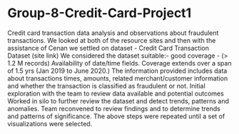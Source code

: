 # Group-8-Credit-Card-Project1
Credit card transaction data analysis and observations about fraudulent transactions. 
We looked at both of the resource sites and then with the assistance of Cenan we settled on dataset - Credit Card Transaction Dataset 
(site link)
We considered the dataset suitable:- 
good coverage - (> 1.2 M records)
Availability of date/time fields.
Coverage extends over a span of 1.5 yrs (Jan 2019 to June 2020.)
The information provided includes data about transactions times, amounts, related merchant/customer information and whether the transaction is classified as fraudulent or not.
Initial exploration with the team to review data available and potential outcomes
Worked in silo to further review the dataset and detect trends, patterns and anomalies.
Team reconvened to review findings and to determine trends and patterns of significance. 
The above steps were repeated until a set of visualizations were selected.
